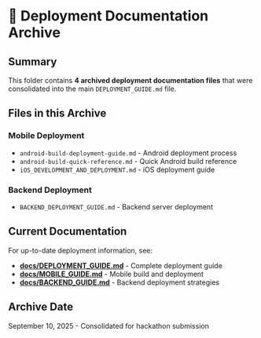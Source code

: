 <!-- ARCHIVED - DO NOT USE - Created September 10, 2025 -->
<!-- This is an archive directory index. See main docs/ folder for current documentation -->

# 🚀 Deployment Documentation Archive

## Summary
This folder contains **4 archived deployment documentation files** that were consolidated into the main `DEPLOYMENT_GUIDE.md` file.

## Files in this Archive

### Mobile Deployment
- `android-build-deployment-guide.md` - Android deployment process
- `android-build-quick-reference.md` - Quick Android build reference
- `iOS_DEVELOPMENT_AND_DEPLOYMENT.md` - iOS deployment guide

### Backend Deployment
- `BACKEND_DEPLOYMENT_GUIDE.md` - Backend server deployment

## Current Documentation
For up-to-date deployment information, see:
- **[docs/DEPLOYMENT_GUIDE.md](../DEPLOYMENT_GUIDE.md)** - Complete deployment guide
- **[docs/MOBILE_GUIDE.md](../MOBILE_GUIDE.md)** - Mobile build and deployment
- **[docs/BACKEND_GUIDE.md](../BACKEND_GUIDE.md)** - Backend deployment strategies

## Archive Date
September 10, 2025 - Consolidated for hackathon submission
